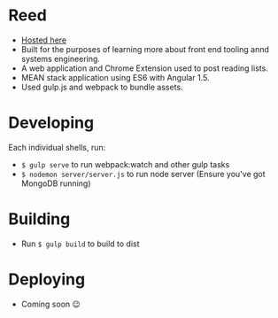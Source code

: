 # Reed
- [Hosted here](http://reedinapp.com/)
- Built for the purposes of learning more about front end tooling annd systems engineering.
- A web application and Chrome Extension used to post reading lists.
- MEAN stack application using ES6 with Angular 1.5.
- Used gulp.js and webpack to bundle assets.


# Developing
Each individual shells, run:
  - `$ gulp serve` to run webpack:watch and other gulp tasks
  - `$ nodemon server/server.js` to run node server (Ensure you've got MongoDB running)
 
# Building
- Run `$ gulp build` to build to dist

# Deploying
- Coming soon :wink:

